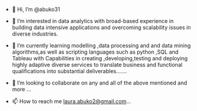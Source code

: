 - 👋 Hi, I’m @abuko31
- 👀 I’m interested in data analytics with broad-based
experience in building data intensive
applications and overcoming scalability issues
in diverse industries.


- 🌱 I’m currently learning modelling ,data processing and and data
mining algorithms,as well as scripting
languages such as python ,SQL and Tableau
with Capabilities in creating ,developing,testing and
deploying highly adaptive diverse services to
translate business and functional
qualifications into substantial deliverables.......
- 💞️ I’m looking to collaborate on any and all of the above mentioned and more ...
- 📫 How to reach me   laura.abuko2@gmail.com...

<!---
abuko31/abuko31 is a ✨ special ✨ repository because its `README.md` (this file) appears on your GitHub profile.
You can click the Preview link to take a look at your changes.
--->
